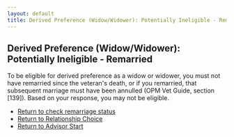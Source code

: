 ```yaml
---
layout: default
title: Derived Preference (Widow/Widower): Potentially Ineligible - Remarried
---
```

## Derived Preference (Widow/Widower): Potentially Ineligible - Remarried

To be eligible for derived preference as a widow or widower, you must not have remarried since the veteran's death, or if you remarried, that subsequent marriage must have been annulled (OPM Vet Guide, section [139]). Based on your response, you may not be eligible.

* [Return to check remarriage status](./derived_widow_remarried.md)
* [Return to Relationship Choice](./derived_intro.md)
* [Return to Advisor Start](./start.md)
